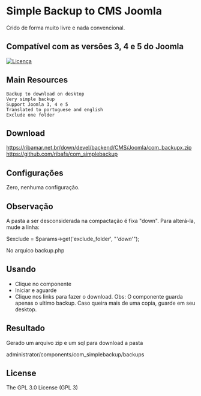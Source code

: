 # Simple Backup to CMS Joomla

Crido de forma muito livre e nada convencional.

## Compatível com as versões 3, 4 e 5 do Joomla

[![Licença](https://img.shields.io/aur/license/yaourt.svg)](https://github.com/ribafs/simplebackup/blob/master/LICENSE)

## Main Resources
    Backup to download on desktop 
    Very simple backup
    Support Joomla 3, 4 e 5
    Translated to portuguese and english
    Exclude one folder

## Download
https://ribamar.net.br/down/devel/backend/CMS/Joomla/com_backupx.zip
https://github.com/ribafs/com_simplebackup

## Configurações

Zero, nenhuma configuração.

## Observação
A pasta a ser desconsiderada na compactação é fixa "down". Para alterá-la, mude a linha:

$exclude = $params->get('exclude_folder', "'*down*'");

No arquico backup.php

## Usando

- Clique no componente
- Iniciar e aguarde
- Clique nos links para fazer o download.
Obs: O componente guarda apenas o ultimo backup. Caso queira mais de uma copia, guarde em seu desktop.

## Resultado
Gerado um arquivo zip e um sql para download a pasta

administrator/components/com_simplebackup/backups

License
-------

The GPL 3.0 License (GPL 3)
